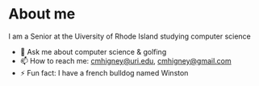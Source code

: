 # About me


I am a Senior at the Uiversity of Rhode Island studying computer science

- 💬 Ask me about computer science & golfing
- 📫 How to reach me: cmhigney@uri.edu, cmhigney@gmail.com
- ⚡ Fun fact: I have a french bulldog named Winston

